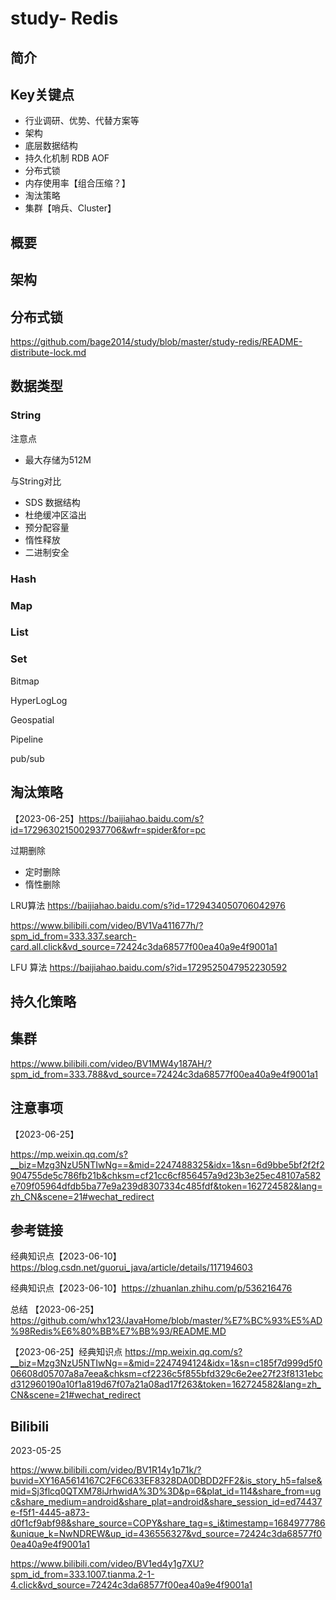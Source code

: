 # study- Redis  #
## 简介





## Key关键点

- 行业调研、优势、代替方案等
- 架构
- 底层数据结构
- 持久化机制 RDB AOF
- 分布式锁
- 内存使用率【组合压缩？】
- 淘汰策略
- 集群【哨兵、Cluster】



## **概要** 



## **架构** 



## 分布式锁 

https://github.com/bage2014/study/blob/master/study-redis/README-distribute-lock.md



## 数据类型

### String

注意点

- 最大存储为512M

与String对比

- SDS 数据结构 
- 杜绝缓冲区溢出
- 预分配容量
- 惰性释放
- 二进制安全



### Hash



### Map



### List



### Set



Bitmap

HyperLogLog

Geospatial

Pipeline

pub/sub



## 淘汰策略

【2023-06-25】https://baijiahao.baidu.com/s?id=1729630215002937706&wfr=spider&for=pc

过期删除 

- 定时删除
- 惰性删除





LRU算法 https://baijiahao.baidu.com/s?id=1729434050706042976

https://www.bilibili.com/video/BV1Va411677h/?spm_id_from=333.337.search-card.all.click&vd_source=72424c3da68577f00ea40a9e4f9001a1





LFU 算法 https://baijiahao.baidu.com/s?id=1729525047952230592

## 持久化策略





## 集群

https://www.bilibili.com/video/BV1MW4y187AH/?spm_id_from=333.788&vd_source=72424c3da68577f00ea40a9e4f9001a1



## 注意事项 

【2023-06-25】

https://mp.weixin.qq.com/s?__biz=Mzg3NzU5NTIwNg==&mid=2247488325&idx=1&sn=6d9bbe5bf2f2f2904755de5c786fb21b&chksm=cf21cc6cf856457a9d23b3e25ec48107a582e709f05964dfdb5ba77e9a239d8307334c485fdf&token=162724582&lang=zh_CN&scene=21#wechat_redirect





## 参考链接

经典知识点【2023-06-10】https://blog.csdn.net/guorui_java/article/details/117194603

经典知识点【2023-06-10】https://zhuanlan.zhihu.com/p/536216476

总结 【2023-06-25】https://github.com/whx123/JavaHome/blob/master/%E7%BC%93%E5%AD%98Redis%E6%80%BB%E7%BB%93/README.MD

【2023-06-25】经典知识点 https://mp.weixin.qq.com/s?__biz=Mzg3NzU5NTIwNg==&mid=2247494124&idx=1&sn=c185f7d999d5f006608d05707a8a7eea&chksm=cf2236c5f855bfd329c6e2ee27f23f8131ebcd312960190a10f1a819d67f07a21a08ad17f263&token=162724582&lang=zh_CN&scene=21#wechat_redirect





## Bilibili 

2023-05-25

https://www.bilibili.com/video/BV1R14y1p71k/?buvid=XY16A5614167C2F6C633EF8328DA0DBDD2FF2&is_story_h5=false&mid=Sj3flcq0QTXM78iJrhwidA%3D%3D&p=6&plat_id=114&share_from=ugc&share_medium=android&share_plat=android&share_session_id=ed74437e-f5f1-4445-a873-d0f1cf9abf98&share_source=COPY&share_tag=s_i&timestamp=1684977786&unique_k=NwNDREW&up_id=436556327&vd_source=72424c3da68577f00ea40a9e4f9001a1



https://www.bilibili.com/video/BV1ed4y1g7XU?spm_id_from=333.1007.tianma.2-1-4.click&vd_source=72424c3da68577f00ea40a9e4f9001a1